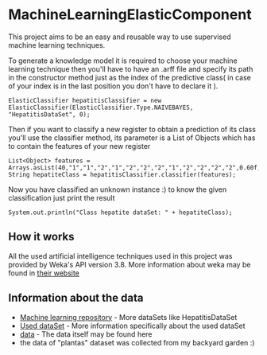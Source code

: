 # MachineLearningElasticComponent

This project aims to be an easy and reusable way to use supervised machine learning techniques.

To generate a knowledge model it is required to choose your machine learning technique then you'll have to have an .arff file and specify its path in the constructor method just as the index of the predictive class( in case of your index is in the last position you don't have to declare it ).

```
ElasticClassifier hepatitisClassifier = new ElasticClassifier(ElasticClassifier.Type.NAIVEBAYES, "HepatitisDataSet", 0);
```

Then if you want to classify a new register to obtain a prediction of its class you'll use the classifier method, its parameter is a List of Objects which has to contain the features of your new register

```
List<Object> features = Arrays.asList(40,"1","1","2","1","2","2","2","1","2","2","2","2",0.60f,62,166,4.0f,63,"1");
String hepatiteClass = hepatitisClassifier.classifier(features);
```

Now you have classified an unknown instance :) to know the given classification just print the result

```
System.out.println("Class hepatite dataSet: " + hepatiteClass);
```

## How it works

All the used artificial intelligence techniques used in this project was provided by Weka's API version 3.8. More information about weka may be found in [their website](https://www.cs.waikato.ac.nz/ml/weka/)

## Information about the data

* [Machine learning repository](http://archive.ics.uci.edu/ml/datasets.html) - More dataSets like HepatitisDataSet
* [Used dataSet](http://archive.ics.uci.edu/ml/datasets/Hepatitis) - More information specifically about the used dataSet
* [data](http://archive.ics.uci.edu/ml/machine-learning-databases/hepatitis/hepatitis.data) - The data itself may be found here
* the data of "plantas" dataset was collected from my backyard garden :)
